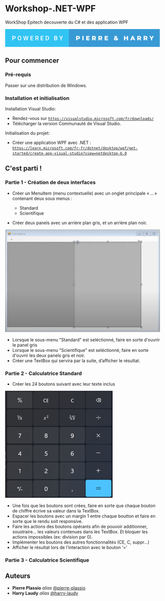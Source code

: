 # Workshop-.NET-WPF
WorkShop Epitech decouverte du C# et des application WPF

<img src="./img/powered-by-pierre-&-harry.svg">

## Pour commencer

### Pré-requis

Passer sur une distribution de Windows.

### Installation et initialisation

Installation Visual Studio:
  - Rendez-vous sur [``https://visualstudio.microsoft.com/fr/downloads/``](https://visualstudio.microsoft.com/fr/downloads/)
  - Télécharger la version Communauté de Visual Studio.

Initialisation du projet:
  - Créer une application WPF avec .NET : [``https://learn.microsoft.com/fr-fr/dotnet/desktop/wpf/get-started/create-app-visual-studio?view=netdesktop-6.0``](https://learn.microsoft.com/fr-fr/dotnet/desktop/wpf/get-started/create-app-visual-studio?view=netdesktop-6.0)


## C'est parti !

### Partie 1 - Création de deux interfaces

 - Créer un MenuItem (menu contextuelle) avec un onglet principale « … » contenant deux sous menus :
    - Standard
    - Scientifique

- Créer deux panels avec un arrière plan gris, et un arrière plan noir.

<img src="./img/panels.png">

- Lorsque le sous-menu "Standard" est seléctionné, faire en sorte d'ouvrir le panel gris
- Lorsque le sous-menu "Scientifique" est seléctionné, faire en sorte d'ouvrir les deux panels gris et noir.
- Créer une TextBox qui servira par la suite, d’afficher le résultat.

### Partie 2 - Calculatrice Standard

- Créer les 24 boutons suivant avec leur texte inclus

<img src="./img/standard.png" />

- Une fois que les boutons sont crées, faire en sorte que chaque bouton de chiffre écrive sa valeur dans la TextBox.
- Espacer les boutons avec un margin 1 entre chaque boutton et faire en sorte que le rendu soit responsive.
- Faire les actions des boutons opérants afin de pouvoir additionner, soustraire... les valeurs contenues dans les TextBox. Et bloquer les actions impossibles (ex: division par 0).
- Implémenter les boutons des autres fonctionnalités (CE, C, suppr...)
- Afficher le résultat lors de l’interaction avec le bouton ‘=’

### Partie 3 - Calculatrice Scientifique

## Auteurs
* **Pierre Plassio** _alias_ [@pierre-plassio](https://www.linkedin.com/in/pierre-plassio/)
* **Harry Laudy** _alias_ [@harry-laudy](https://www.linkedin.com/in/harry-laudy/)

